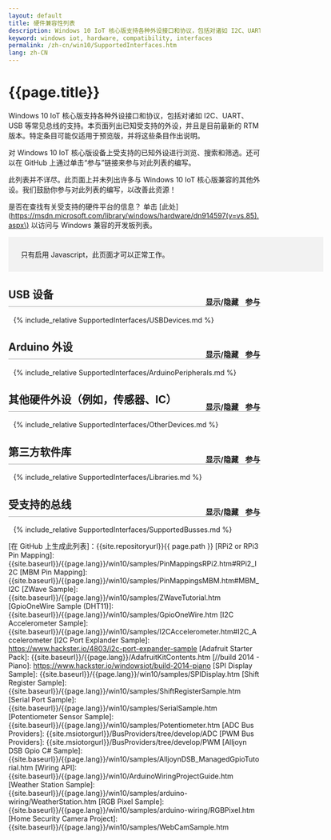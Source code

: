 ```yaml
---
layout: default
title: 硬件兼容性列表
description: Windows 10 IoT 核心版支持各种外设接口和协议，包括对诸如 I2C、UART、USB 等常见总线的支持。
keyword: windows iot, hardware, compatibility, interfaces
permalink: /zh-cn/win10/SupportedInterfaces.htm
lang: zh-CN
---
```

<style>
.MsVerified 
{
	margin: 0 auto;
  display: block;
  width: 45px;
  height: 40px;
}
a {cursor:pointer}
h2 
{
	border-bottom: 1px solid #AAAAAA;
	padding-bottom: 10px;
}
.sectionControls
{
	font-size:15px;
	float:right;
	position:relative;
	top:20px;
}
.sectionControls a
{
	padding-left: 10px;
}
tr:nth-child(even) {background: #f2f2f2;}
th {background: #f2f2f2;}
td:nth-child(1)
{
    width: 200px;
}
td:nth-child(2)
{
    width: 40px;
}
td:nth-child(3)
{
    width: 300px;
}
td:nth-child(4)
{
    width: 200px;
}
td:nth-child(5)
{
    width: 200px;
}
td:nth-child(6)
{
    width: 100px;
}
.section {
	padding-left: 10px;
}
.searchbox
{
	background-color: #f2f2f2;
	width: 600px;
	padding: 15px;
}

.searchbox a
{
	padding-left: 20px;
}

.searchbox a:hover
{
	text-decoration: underline;
}

.searchbox div
{
	margin: 10px;
}
</style>

# {{page.title}}
Windows 10 IoT 核心版支持各种外设接口和协议，包括对诸如 I2C、UART、USB 等常见总线的支持。本页面列出已知受支持的外设，并且是目前最新的 RTM 版本。特定条目可能仅适用于预览版，并将这些条目作出说明。

对 Windows 10 IoT 核心版设备上受支持的已知外设进行浏览、搜索和筛选。还可以在 GitHub 上通过单击“参与”链接来参与对此列表的编写。

此列表并不详尽。此页面上并未列出许多与 Windows 10 IoT 核心版兼容的其他外设。我们鼓励你参与对此列表的编写，以改善此资源！

是否在查找有关受支持的硬件平台的信息？ 单击 \[此处\]\(https://msdn.microsoft.com/library/windows/hardware/dn914597(v=vs.85).aspx\) 以访问与 Windows 兼容的开发板列表。

<div class="searchbox">
	<div id='javascriptWarn' class='javascriptWarn'>
		只有启用 Javascript，此页面才可以正常工作。
	</div>
	<div class="searchTools" style="display:none">
		<div>
			<h3> 搜索和筛选 </h3>
			按开发板类型筛选列表：
			<select id="boardSelect" onchange="filterDeviceRows();">
			  <option value=".">全部</option>
			  <option value="RPI2">RPi2/RPi3</option>
			  <option value="MBM">MBM</option>
			</select>
		</div>
		<div>
			按“部件名称/型号”搜索“全部”<b></b>列表：
			<input id="filterInput" oninput="filterDeviceRows();"/>
			<button onClick="$('#filterInput')[0].value='';filterDeviceRows();">清除</button>
		</div>
		<div>
			<a onClick="showHideAll(false); return false;"> 隐藏所有部分	</a>
			<a onClick="showHideAll(true); return false;"> 显示所有部分</a>
		</div>
	</div>
</div>

<div class="SearchResultsSection" markdown="1" style="display:none">
## <a name="SearchResults" class="SearchResults" onClick="toggleSection('SearchResults');return false;">搜索结果</a>
<div class="SearchResults" markdown="1">

{:.table.table-bordered .SearchResults}
部件名称 / 编号 | 兼容的开发板 | 描述 | 注意事项  | 项目、示例、库 |Microsoft 验证                  |
----------------|-------------------|-------------|--------|------------------------------|------------------------------------|
结果          | 结果            | 结果      | 结果 | 结果                       | 结果                              |

</div></div>


<h2> <a onClick="toggleSection('USBDevices');return false;">USB 设备</a>
	<div class="sectionControls">
		<a class="sectionToggle" onClick="toggleSection('USBDevices');return false;">显示/隐藏</a>
		<a class="sectionContribute" onClick="contribute('USBDevices');return false;">参与</a>
	</div>
</h2>
<div class="USBDevices section" markdown="1">
{% include_relative SupportedInterfaces/USBDevices.md %}
</div>

<h2> <a onClick="toggleSection('ArduinoPeripherals');return false;">Arduino 外设</a>
	<div class="sectionControls">
		<a class="sectionToggle" onClick="toggleSection('ArduinoPeripherals');return false;">显示/隐藏</a>
		<a class="sectionContribute" onClick="contribute('ArduinoPeripherals');return false;">参与</a>
	</div>
</h2>
<div class="ArduinoPeripherals section" markdown="1">
{% include_relative SupportedInterfaces/ArduinoPeripherals.md %}
</div>

<h2> <a onClick="toggleSection('OtherDevices');return false;">其他硬件外设（例如，传感器、IC）</a>
	<div class="sectionControls">
		<a class="sectionToggle" onClick="toggleSection('OtherDevices');return false;">显示/隐藏</a>
		<a class="sectionContribute" onClick="contribute('OtherDevices');return false;">参与</a>
	</div>
</h2>
<div class="OtherDevices section" markdown="1">
{% include_relative SupportedInterfaces/OtherDevices.md %}
</div>

<h2> <a onClick="toggleSection('Libraries');return false;">第三方软件库</a>
	<div class="sectionControls">
		<a class="sectionToggle" onClick="toggleSection('Libraries');return false;">显示/隐藏</a>
		<a class="sectionContribute" onClick="contribute('Libraries');return false;">参与</a>
	</div>
</h2>
<div class="Libraries section" markdown="1">
{% include_relative SupportedInterfaces/Libraries.md %}
</div>

<h2> <a onClick="toggleSection('SupportedBusses');return false;">受支持的总线</a>
	<div class="sectionControls">
		<a class="sectionToggle" onClick="toggleSection('SupportedBusses');return false;">显示/隐藏</a>
		<a class="sectionContribute" onClick="contribute('SupportedBusses');return false;">参与</a>
	</div>
</h2>
<div class="SupportedBusses section" markdown="1">
{% include_relative SupportedInterfaces/SupportedBusses.md %}
</div>

<script>
	  function filterDeviceRows()
	  {
				var selectedBoard = $("#boardSelect option:selected")[0].value;
				var boardColumn = 1; // compatible boards
				var searchColumn = 0; // model
				var searchString = $("#filterInput")[0].value;
				if (searchString=='') {searchString = '.';}
				var regExBoard = new RegExp(selectedBoard,"i");
				var regEx = new RegExp(searchString,"i");

				var rows = $(".devices tr");
				var searchResults = [];
				for (var rowNbr = 0; rowNbr < rows.length; rowNbr++){
					if (rows[rowNbr].rowIndex > 0)
					{
						if ( rows[rowNbr].cells[boardColumn].innerHTML.match(regExBoard))
						{
							if ( rows[rowNbr].cells[searchColumn].innerHTML.match(regEx))
							{
								searchResults.push(rows[rowNbr]);
					    }
							rows[rowNbr].style.display = "";
				    }
				    else
				    {
							rows[rowNbr].style.display = "none";
						}

					}
				}

				//Update search results
				if (searchString > '.' )
				{
					var searchTable = $('table.SearchResults')[0];

					// remove existing rows
					$('table.SearchResults tr').has('td').remove();

					// Add all found rows
					for (var rowNbr = 0; rowNbr < searchResults.length; rowNbr++){
							var row = searchTable.insertRow(searchTable.rows.length);
							for (cellNbr = 0; cellNbr < searchTable.rows[0].cells.length; cellNbr++) {
	        			var cell = row.insertCell(cellNbr);
	        			cell.innerHTML = searchResults[rowNbr].cells[cellNbr].innerHTML;
	       			}
					}
					$("div.SearchResultsSection").show();
				}
				else
				{
					$("div.SearchResultsSection").hide();
				}
		}

		function toggleSection(section) {
			$("."+section+".section").toggle('slow');
		}

		function changeSectionState(section, shouldShow) {
			var sectionObj = $("."+section+".section").filter(":visible");
			if (shouldShow && sectionObj == null)
			{
				toggleSection(section);
			}
			if (!shouldShow && sectionObj != null)
			{
				toggleSection(section);
			}
		}

		function showHideAll(shouldShow) {			
			if (shouldShow)
			{
				$(".section").show('slow');
			} else {
				$(".section").hide('slow');
			}
		}
		
		function contribute(section) {			
			var pagePath="{{site.repositoryurl}}{{page.path}}";
			
			var url = pagePath.replace("SupportedInterfaces", "SupportedInterfaces/" + section); 
			
	  	var win = window.open(url, '_blank');
  		win.focus();
		}

		window.onload = function() {
      $(".section").hide();
      $(".javascriptWarn").hide();
      $(".searchTools").show();
      if(window.location.hash) {
			  $(location.hash).parent().show();
			  window.scrollTo(0, $(location.hash).offset().top);
			} 
    }
</script>

<!-- Reference Links -->
[MSVerified]: {{site.baseurl}}/Resources/images/checkmark.svg "Microsoft 验证"
\[在 GitHub 上生成此列表\]：{{site.repositoryurl}}{{ page.path }}
[RPi2 or RPi3 Pin Mapping]: {{site.baseurl}}/{{page.lang}}/win10/samples/PinMappingsRPi2.htm#RPi2_I2C
[MBM Pin Mapping]: {{site.baseurl}}/{{page.lang}}/win10/samples/PinMappingsMBM.htm#MBM_I2C
[ZWave Sample]: {{site.baseurl}}/{{page.lang}}/win10/samples/ZWaveTutorial.htm
[GpioOneWire Sample (DHT11)]: {{site.baseurl}}/{{page.lang}}/win10/samples/GpioOneWire.htm
[I2C Accelerometer Sample]: {{site.baseurl}}/{{page.lang}}/win10/samples/I2CAccelerometer.htm#I2C_Accelerometer
[I2C Port Explander Sample]: https://www.hackster.io/4803/i2c-port-expander-sample
[Adafruit Starter Pack]: {{site.baseurl}}/{{page.lang}}/AdafruitKitContents.htm
[//build 2014 - Piano]: https://www.hackster.io/windowsiot/build-2014-piano
[SPI Display Sample]: {{site.baseurl}}/{{page.lang}}/win10/samples/SPIDisplay.htm
[Shift Register Sample]: {{site.baseurl}}/{{page.lang}}/win10/samples/ShiftRegisterSample.htm
[Serial Port Sample]: {{site.baseurl}}/{{page.lang}}/win10/samples/SerialSample.htm
[Potentiometer Sensor Sample]: {{site.baseurl}}/{{page.lang}}/win10/samples/Potentiometer.htm
[ADC Bus Providers]: {{site.msiotorgurl}}/BusProviders/tree/develop/ADC
[PWM Bus Providers]: {{site.msiotorgurl}}/BusProviders/tree/develop/PWM
[Alljoyn DSB Gpio C# Sample]: {{site.baseurl}}/{{page.lang}}/win10/samples/AlljoynDSB_ManagedGpioTutorial.htm
[Wiring API]: {{site.baseurl}}/{{page.lang}}/win10/ArduinoWiringProjectGuide.htm
[Weather Station Sample]: {{site.baseurl}}/{{page.lang}}/win10/samples/arduino-wiring/WeatherStation.htm
[RGB Pixel Sample]: {{site.baseurl}}/{{page.lang}}/win10/samples/arduino-wiring/RGBPixel.htm
[Home Security Camera Project]: {{site.baseurl}}/{{page.lang}}/win10/samples/WebCamSample.htm

